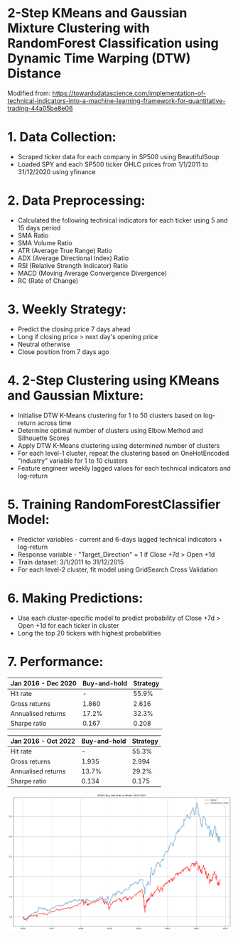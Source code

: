# 2-Step KMeans and Gaussian Mixture Clustering with RandomForest Classification using Dynamic Time Warping (DTW) Distance

Modified from: https://towardsdatascience.com/implementation-of-technical-indicators-into-a-machine-learning-framework-for-quantitative-trading-44a05be8e06

# 1. Data Collection:
- Scraped ticker data for each company in SP500 using BeautifulSoup
- Loaded SPY and each SP500 ticker OHLC prices from 1/1/2011 to 31/12/2020 using yfinance 

# 2. Data Preprocessing:
- Calculated the following technical indicators for each ticker using 5 and 15 days period
- SMA Ratio
- SMA Volume Ratio
- ATR (Average True Range) Ratio
- ADX (Average Directional Index) Ratio
- RSI (Relative Strength Indicator) Ratio
- MACD (Moving Average Convergence Divergence)
- RC (Rate of Change)

# 3. Weekly Strategy:
- Predict the closing price 7 days ahead
- Long if closing price > next day's opening price
- Neutral otherwise
- Close position from 7 days ago

# 4. 2-Step Clustering using KMeans and Gaussian Mixture:
- Initialise DTW K-Means clustering for 1 to 50 clusters based on log-return across time
- Determine optimal number of clusters using Elbow Method and Silhouette Scores
- Apply DTW K-Means clustering using determined number of clusters
- For each level-1 cluster, repeat the clustering based on OneHotEncoded "industry" variable for 1 to 10 clusters
- Feature engineer weekly lagged values for each technical indicators and log-return

# 5. Training RandomForestClassifier Model:
- Predictor variables - current and 6-days lagged technical indicators + log-return
- Response variable - "Target_Direction" = 1 if Close +7d > Open +1d
- Train dataset: 3/1/2011 to 31/12/2015
- For each level-2 cluster, fit model using GridSearch Cross Validation

# 6. Making Predictions:
- Use each cluster-specific model to predict probability of Close +7d > Open +1d for each ticker in cluster
- Long the top 20 tickers with highest probabilities

# 7. Performance:

|Jan 2016 - Dec 2020|Buy-and-hold|Strategy|
|---|---|---|
|Hit rate|-|55.9%|
|Gross returns|1.860|2.616|
|Annualised returns|17.2%|32.3%|
|Sharpe ratio|0.167|0.208|

|Jan 2016 - Oct 2022|Buy-and-hold|Strategy|
|---|---|---|
|Hit rate|-|55.3%|
|Gross returns|1.935|2.994|
|Annualised returns|13.7%|29.2%|
|Sharpe ratio|0.134|0.175|

![alt text](https://github.com/Lzhenghong/Quant-Projects/blob/main/SP500/DTW_GMM_RF_strategy/Long-only%20PnL.png)